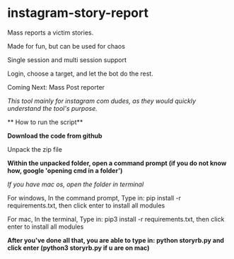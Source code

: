 # instagram-story-report
Mass reports a victim stories.

Made for fun, but can be used for chaos

Single session and multi session support

Login, choose a target, and let the bot do the rest.

Coming Next: Mass Post reporter

*This tool mainly for instagram com dudes, as they would quickly understand the tool's purpose.*

** How to run the script**

**Download the code from github**

Unpack the zip file 

**Within the unpacked folder, open a command prompt (if you do not know how, google 'opening cmd in a folder')**

*If you have mac os, open the folder in terminal*

For windows, In the command prompt, Type in: pip install -r requirements.txt, then click enter to install all modules

For mac, In the terminal, Type in: pip3 install -r requirements.txt, then click enter to install all modules

**After you've done all that, you are able to type in: python storyrb.py and click enter (python3 storyrb.py if u are on mac)**
